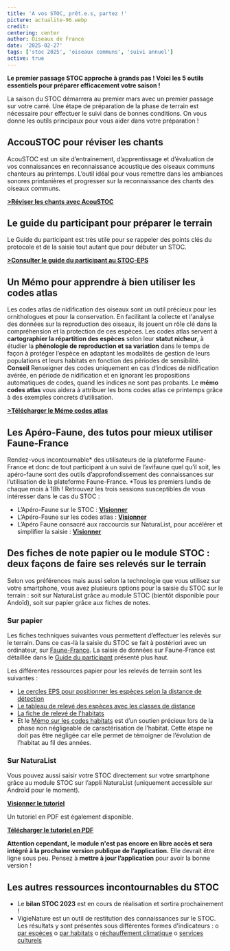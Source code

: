 ```yaml
---
title: 'A vos STOC, prêt.e.s, partez !'
picture: actualite-96.webp
credit: 
centering: center
author: Oiseaux de France
date: '2025-02-27'
tags: ['stoc 2025', 'oiseaux communs', 'suivi annuel']
active: true
---
```


**Le premier passage STOC approche à grands pas ! Voici les 5 outils essentiels pour préparer efficacement votre saison !**

La saison du STOC démarrera au premier mars avec un premier passage sur votre carré. Une étape de préparation de la phase de terrain est nécessaire pour effectuer le suivi dans de bonnes conditions. On vous donne les outils principaux pour vous aider dans votre préparation !

## AccouSTOC pour réviser les chants 
AcouSTOC est un site d’entrainement, d’apprentissage et d’évaluation de vos connaissances en reconnaissance acoustique des oiseaux communs chanteurs au printemps. L’outil idéal pour vous remettre dans les ambiances sonores printanières et progresser sur la reconnaissance des chants des oiseaux communs. 

**[>Réviser les chants avec AcouSTOC](https://acoustoc.vigienature.fr/)**

## Le guide du participant pour préparer le terrain

Le Guide du participant est très utile pour se rappeler des points clés du protocole et de la saisie tout autant que pour débuter un STOC.

**[>Consulter le guide du participant au STOC-EPS](https://cdnfiles1.biolovision.net/www.faune-france.org/userfiles/FauneFrance/FFAltasEnqutes/Guide-Participant-TutorielSTOC-SHOC2025V2.pdf)**
## Un Mémo pour apprendre à bien utiliser les codes atlas 
Les codes atlas de nidification des oiseaux sont un outil précieux pour les ornithologues et pour la conservation. En facilitant la collecte et l'analyse des données sur la reproduction des oiseaux, ils jouent un rôle clé dans la compréhension et la protection de ces espèces. Les codes atlas servent à **cartographier la répartition des espèces** selon leur **statut nicheur**, à étudier la **phénologie de reproduction et sa variation** dans le temps de façon à protéger l’espèce en adaptant les modalités de gestion de leurs populations et leurs habitats en fonction des périodes de sensibilité.
**Conseil** Renseigner des codes uniquement en cas d’indices de nidification avérée, en période de nidification et en ignorant les propositions automatiques de codes, quand les indices ne sont pas probants. 
Le **mémo codes atlas** vous aidera à attribuer les bons codes atlas ce printemps grâce à des exemples concrets d’utilisation. 

**[>Télécharger le Mémo codes atlas](https://cdnfiles2.biolovision.net/www.faune-france.org/pdffiles/news/MmoCodeAtlasFichierComplet20241211-2164.pdf)**

## Les Apéro-Faune, des tutos pour mieux utiliser Faune-France
Rendez-vous incontournable* des utilisateurs de la plateforme Faune-France et donc de tout participant à un suivi de l’avifaune quel qu’il soit, les apéro-faune sont des outils d’approfondissement des connaissances sur l’utilisation de la plateforme Faune-France. 
*Tous les premiers lundis de chaque mois à 18h ! 
Retrouvez les trois sessions susceptibles de vous intéresser dans le cas du STOC : 
-	L’Apéro-Faune sur le STOC : **[Visionner](https://www.youtube.com/watch?v=xMLLRt4A9Oo&list=PLrw_QRwQrnAUS1hX6g9ghYRNFsZKk8ywn&index=5&t=127s)**
-	L’Apéro-Faune sur les codes atlas : **[Visionner](https://www.youtube.com/watch?v=6iwRtPSAPgw&list=PLrw_QRwQrnAUS1hX6g9ghYRNFsZKk8ywn&index=6)**
-	L’Apéro Faune consacré aux raccourcis sur NaturaList, pour accélérer et simplifier la saisie : **[Visionner](https://www.youtube.com/watch?v=NiP3Yk_f9l8&list=PLrw_QRwQrnAUS1hX6g9ghYRNFsZKk8ywn&index=3)**

## Des fiches de note papier ou le module STOC : deux façons de faire ses relevés sur le terrain
Selon vos préférences mais aussi selon la technologie que vous utilisez sur votre smartphone, vous avez plusieurs options pour la saisie du STOC sur le terrain : soit sur NaturaList grâce au module STOC (bientôt disponible pour Andoïd), soit sur papier grâce aux fiches de notes. 

### Sur papier 
Les fiches techniques suivantes vous permettent d’effectuer les relevés sur le terrain. Dans ce cas-là la saisie du STOC se fait à postériori avec un ordinateur, sur [Faune-France](https://www.faune-france.org). La saisie de données sur Faune-France est détaillée dans le [Guide du participant](https://cdnfiles1.biolovision.net/www.faune-france.org/userfiles/FauneFrance/FFAltasEnqutes/Guide-Participant-TutorielSTOC-SHOC2025V2.pdf) présenté plus haut. 

Les différentes ressources papier pour les relevés de terrain sont les suivantes : 
- [Le cercles EPS pour positionner les espèces selon la distance de détection](https://cdnfiles1.biolovision.net/www.faune-france.org/userfiles/FauneFrance/FFAltasEnqutes/STOC-EPSFicheRelevEPS.pdf)
- [Le tableau de relevé des espèces avec les classes de distance](https://cdnfiles1.biolovision.net/www.faune-france.org/userfiles/FauneFrance/FFAltasEnqutes/STOC-EPS-FicheRelevTableauOiseaux.pdf)
- [La fiche de relevé de l'habitats](https://cdnfiles1.biolovision.net/www.faune-france.org/userfiles/FauneFrance/FFAltasEnqutes/STOC-EPSFicheRelevHabitatOiseaux.pdf)
- Et le [Mémo sur les codes habitats](https://cdnfiles1.biolovision.net/www.faune-france.org/userfiles/FauneFrance/FFAltasEnqutes/STOC-EPSMmoCodeHabitat.pdf) est d’un soutien précieux lors de la phase non négligeable de caractérisation de l’habitat. Cette étape ne doit pas être négligée car elle permet de témoigner de l’évolution de l’habitat au fil des années. 

### Sur NaturaList

Vous pouvez aussi saisir votre STOC directement sur votre smartphone grâce au module STOC sur l’appli NaturaList (uniquement accessible sur Androïd pour le moment). 

**[Visionner le tutoriel](https://youtu.be/cpvuF1pQgz8?si=O5hWYWf0Ocar-Otk)**

Un tutoriel en PDF est également disponible. 

**[Télécharger le tutoriel en PDF](https://cdnfiles1.biolovision.net/www.faune-france.org/userfiles/FauneFrance/FFAltasEnqutes/TutoNaturaListSTOCV5compressed.pdf)**

**Attention cependant, le module n'est pas encore en libre accès et sera intégré à la prochaine version publique de l’application.** Elle devrait être ligne sous peu. Pensez à **mettre à jour l’application** pour avoir la bonne version ! 

## Les autres ressources incontournables du STOC 
-	Le **bilan STOC 2023** est en cours de réalisation et sortira prochainement !
-	VigieNature est un outil de restitution des connaissances sur le STOC. Les résultats y sont présentés sous différentes formes d'indicateurs :
o	[par espèces](http://www.vigienature.fr/fr/resultats-especes-3367)
o	[par habitats](http://www.vigienature.fr/fr/page/produire-des-indicateurs-partir-des-indices-des-especes-habitat)
o	[réchauffement climatique](http://www.vigienature.fr/fr/indicateur-impact-rechauffement-climatique-3417)
o	[services culturels](http://www.vigienature.fr/fr/indicateurs-services-culturels-3418)




